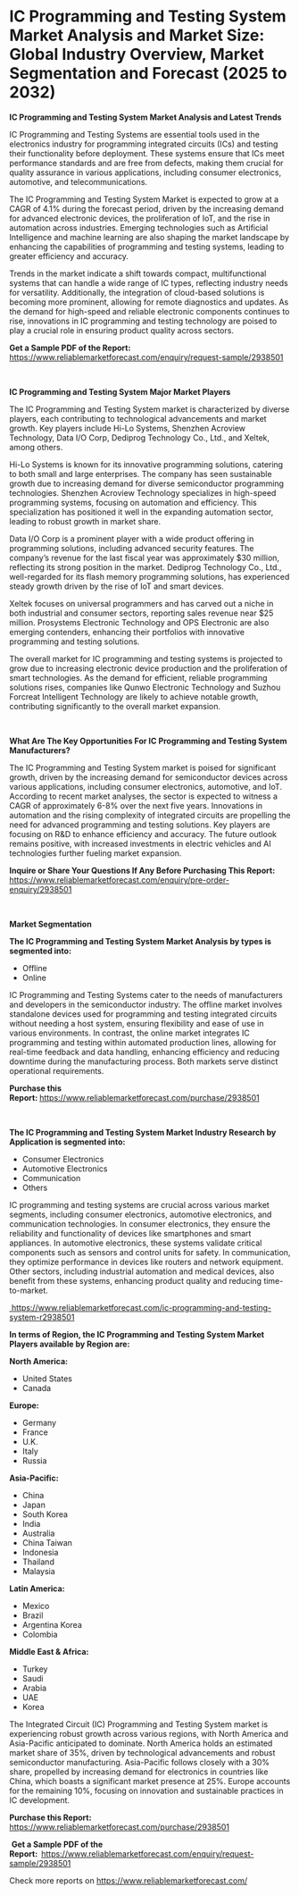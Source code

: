 <p><h1>IC Programming and Testing System Market Analysis and Market Size: Global Industry Overview, Market Segmentation and Forecast (2025 to 2032)</h1></p><p><strong>IC Programming and Testing System Market Analysis and Latest Trends</strong></p>
<p><p>IC Programming and Testing Systems are essential tools used in the electronics industry for programming integrated circuits (ICs) and testing their functionality before deployment. These systems ensure that ICs meet performance standards and are free from defects, making them crucial for quality assurance in various applications, including consumer electronics, automotive, and telecommunications.</p><p>The IC Programming and Testing System Market is expected to grow at a CAGR of 4.1% during the forecast period, driven by the increasing demand for advanced electronic devices, the proliferation of IoT, and the rise in automation across industries. Emerging technologies such as Artificial Intelligence and machine learning are also shaping the market landscape by enhancing the capabilities of programming and testing systems, leading to greater efficiency and accuracy.</p><p>Trends in the market indicate a shift towards compact, multifunctional systems that can handle a wide range of IC types, reflecting industry needs for versatility. Additionally, the integration of cloud-based solutions is becoming more prominent, allowing for remote diagnostics and updates. As the demand for high-speed and reliable electronic components continues to rise, innovations in IC programming and testing technology are poised to play a crucial role in ensuring product quality across sectors.</p></p>
<p><strong>Get a Sample PDF of the Report:&nbsp;</strong> <a href="https://www.reliablemarketforecast.com/enquiry/request-sample/2938501?utm_campaign=3108&utm_medium=2&utm_source=Github&utm_content=ia&utm_term=15032025&utm_id=ic-programming-and-testing-system">https://www.reliablemarketforecast.com/enquiry/request-sample/2938501</a></p>
<p>&nbsp;</p>
<p><strong>IC Programming and Testing System Major Market Players</strong></p>
<p><p>The IC Programming and Testing System market is characterized by diverse players, each contributing to technological advancements and market growth. Key players include Hi-Lo Systems, Shenzhen Acroview Technology, Data I/O Corp, Dediprog Technology Co., Ltd., and Xeltek, among others.</p><p>Hi-Lo Systems is known for its innovative programming solutions, catering to both small and large enterprises. The company has seen sustainable growth due to increasing demand for diverse semiconductor programming technologies. Shenzhen Acroview Technology specializes in high-speed programming systems, focusing on automation and efficiency. This specialization has positioned it well in the expanding automation sector, leading to robust growth in market share.</p><p>Data I/O Corp is a prominent player with a wide product offering in programming solutions, including advanced security features. The company’s revenue for the last fiscal year was approximately $30 million, reflecting its strong position in the market. Dediprog Technology Co., Ltd., well-regarded for its flash memory programming solutions, has experienced steady growth driven by the rise of IoT and smart devices.</p><p>Xeltek focuses on universal programmers and has carved out a niche in both industrial and consumer sectors, reporting sales revenue near $25 million. Prosystems Electronic Technology and OPS Electronic are also emerging contenders, enhancing their portfolios with innovative programming and testing solutions.</p><p>The overall market for IC programming and testing systems is projected to grow due to increasing electronic device production and the proliferation of smart technologies. As the demand for efficient, reliable programming solutions rises, companies like Qunwo Electronic Technology and Suzhou Forcreat Intelligent Technology are likely to achieve notable growth, contributing significantly to the overall market expansion.</p></p>
<p>&nbsp;</p>
<p><strong>What Are The Key Opportunities For IC Programming and Testing System Manufacturers?</strong></p>
<p><p>The IC Programming and Testing System market is poised for significant growth, driven by the increasing demand for semiconductor devices across various applications, including consumer electronics, automotive, and IoT. According to recent market analyses, the sector is expected to witness a CAGR of approximately 6-8% over the next five years. Innovations in automation and the rising complexity of integrated circuits are propelling the need for advanced programming and testing solutions. Key players are focusing on R&D to enhance efficiency and accuracy. The future outlook remains positive, with increased investments in electric vehicles and AI technologies further fueling market expansion.</p></p>
<p><strong>Inquire or Share Your Questions If Any Before Purchasing This Report:</strong> <a href="https://www.reliablemarketforecast.com/enquiry/pre-order-enquiry/2938501?utm_campaign=3108&utm_medium=2&utm_source=Github&utm_content=ia&utm_term=15032025&utm_id=ic-programming-and-testing-system">https://www.reliablemarketforecast.com/enquiry/pre-order-enquiry/2938501</a></p>
<p>&nbsp;</p>
<p><strong>Market Segmentation</strong></p>
<p><strong>The IC Programming and Testing System Market Analysis by types is segmented into:</strong></p>
<p><ul><li>Offline</li><li>Online</li></ul></p>
<p><p>IC Programming and Testing Systems cater to the needs of manufacturers and developers in the semiconductor industry. The offline market involves standalone devices used for programming and testing integrated circuits without needing a host system, ensuring flexibility and ease of use in various environments. In contrast, the online market integrates IC programming and testing within automated production lines, allowing for real-time feedback and data handling, enhancing efficiency and reducing downtime during the manufacturing process. Both markets serve distinct operational requirements.</p></p>
<p><strong>Purchase this Report:&nbsp;</strong><a href="https://www.reliablemarketforecast.com/purchase/2938501?utm_campaign=3108&utm_medium=2&utm_source=Github&utm_content=ia&utm_term=15032025&utm_id=ic-programming-and-testing-system">https://www.reliablemarketforecast.com/purchase/2938501</a></p>
<p>&nbsp;</p>
<p><strong>The IC Programming and Testing System Market Industry Research by Application is segmented into:</strong></p>
<p><ul><li>Consumer Electronics</li><li>Automotive Electronics</li><li>Communication</li><li>Others</li></ul></p>
<p><p>IC programming and testing systems are crucial across various market segments, including consumer electronics, automotive electronics, and communication technologies. In consumer electronics, they ensure the reliability and functionality of devices like smartphones and smart appliances. In automotive electronics, these systems validate critical components such as sensors and control units for safety. In communication, they optimize performance in devices like routers and network equipment. Other sectors, including industrial automation and medical devices, also benefit from these systems, enhancing product quality and reducing time-to-market.</p></p>
<p><a href="https://www.reliablemarketforecast.com/ic-programming-and-testing-system-r2938501?utm_campaign=3108&utm_medium=2&utm_source=Github&utm_content=ia&utm_term=15032025&utm_id=ic-programming-and-testing-system">&nbsp;https://www.reliablemarketforecast.com/ic-programming-and-testing-system-r2938501</a></p>
<p><strong>In terms of Region, the IC Programming and Testing System Market Players available by Region are:</strong></p>
<p>
    <p> <strong> North America: </strong>
        <ul>
            <li>United States</li>
            <li>Canada</li>
        </ul>
        </p> 
    <p> <strong> Europe: </strong>
        <ul>
            <li>Germany</li>
            <li>France</li>
            <li>U.K.</li>
            <li>Italy</li>
            <li>Russia</li>
        </ul>
        </p> 
    <p> <strong> Asia-Pacific: </strong>
        <ul>
            <li>China</li>
            <li>Japan</li>
            <li>South Korea</li>
            <li>India</li>
            <li>Australia</li>
            <li>China Taiwan</li>
            <li>Indonesia</li>
            <li>Thailand</li>
            <li>Malaysia</li>
        </ul>
        </p> 
    <p> <strong> Latin America: </strong>
        <ul>
            <li>Mexico</li>
            <li>Brazil</li>
            <li>Argentina Korea</li>
            <li>Colombia</li>
        </ul>
        </p> 
    <p> <strong> Middle East & Africa: </strong>
        <ul>
            <li>Turkey</li>
            <li>Saudi</li>
            <li>Arabia</li>
            <li>UAE</li>
            <li>Korea</li>
        </ul>
    </p>
    </p>
<p><p>The Integrated Circuit (IC) Programming and Testing System market is experiencing robust growth across various regions, with North America and Asia-Pacific anticipated to dominate. North America holds an estimated market share of 35%, driven by technological advancements and robust semiconductor manufacturing. Asia-Pacific follows closely with a 30% share, propelled by increasing demand for electronics in countries like China, which boasts a significant market presence at 25%. Europe accounts for the remaining 10%, focusing on innovation and sustainable practices in IC development.</p></p>
<p><strong>Purchase this Report: </strong><a href="https://www.reliablemarketforecast.com/purchase/2938501?utm_campaign=3108&utm_medium=2&utm_source=Github&utm_content=ia&utm_term=15032025&utm_id=ic-programming-and-testing-system">https://www.reliablemarketforecast.com/purchase/2938501</a></p>
<p>&nbsp;<strong>Get a Sample PDF of the Report:&nbsp;&nbsp;</strong><a href="https://www.reliablemarketforecast.com/enquiry/request-sample/2938501?utm_campaign=3108&utm_medium=2&utm_source=Github&utm_content=ia&utm_term=15032025&utm_id=ic-programming-and-testing-system">https://www.reliablemarketforecast.com/enquiry/request-sample/2938501</a></p>
<p><strong></strong></p>
<p>Check more reports on <a href="https://www.reliablemarketforecast.com/?utm_campaign=3108&utm_medium=2&utm_source=Github&utm_content=ia&utm_term=15032025&utm_id=ic-programming-and-testing-system">https://www.reliablemarketforecast.com/</a></p>